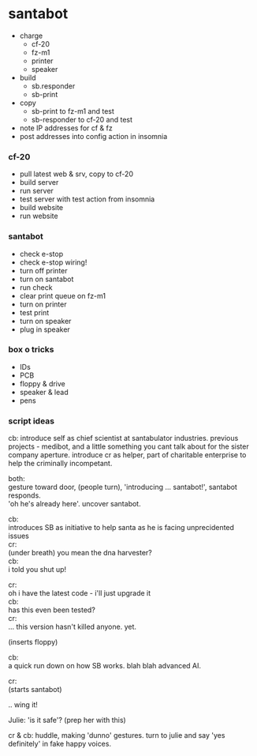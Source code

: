 # santabot

* charge
  * cf-20
  * fz-m1
  * printer
  * speaker
* build
  * sb.responder
  * sb-print
* copy
  * sb-print to fz-m1 and test
  * sb-responder to cf-20 and test
* note IP addresses for cf & fz
* post addresses into config action in insomnia

### cf-20
* pull latest web & srv, copy to cf-20
* build server
* run server
* test server with test action from insomnia
* build website
* run website

### santabot
* check e-stop
* check e-stop wiring!
* turn off printer
* turn on santabot
* run check
* clear print queue on fz-m1
* turn on printer
* test print
* turn on speaker
* plug in speaker

### box o tricks
* IDs
* PCB
* floppy & drive
* speaker & lead
* pens

### script ideas
cb:
  introduce self as chief scientist at santabulator industries. previous projects - medibot, and a little something you cant talk about for the sister company aperture.
  introduce cr as helper, part of charitable enterprise to help the criminally incompetant.
  
both:   
  gesture toward door, (people turn), 'introducing ... santabot!', santabot responds.  
  'oh he's already here'. uncover santabot.
  
cb:  
  introduces SB as initiative to help santa as he is facing unprecidented issues  
cr:   
  (under breath) you mean the dna harvester?  
cb:  
  i told you shut up!  
  
cr:  
  oh i have the latest code - i'll just upgrade it  
cb:  
  has this even been tested?  
cr:  
  ... this version hasn't killed anyone. yet.  
  
(inserts floppy)
  
cb:  
  a quick run down on how SB works. blah blah advanced AI.  
  
cr:  
  (starts santabot)  
  
  .. wing it!

Julie:
 'is it safe'? (prep her with this)
 
cr & cb: huddle, making 'dunno' gestures. turn to julie and say 'yes definitely' in fake happy voices.
